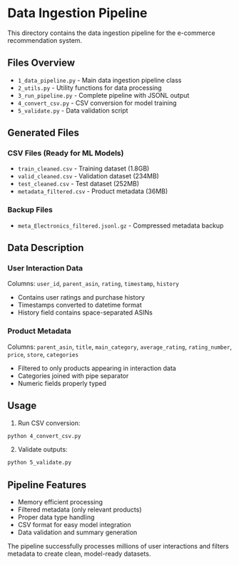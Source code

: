 # Data Ingestion Pipeline

This directory contains the data ingestion pipeline for the e-commerce recommendation system.

## Files Overview

- `1_data_pipeline.py` - Main data ingestion pipeline class
- `2_utils.py` - Utility functions for data processing
- `3_run_pipeline.py` - Complete pipeline with JSONL output
- `4_convert_csv.py` - CSV conversion for model training
- `5_validate.py` - Data validation script

## Generated Files

### CSV Files (Ready for ML Models)
- `train_cleaned.csv` - Training dataset (1.8GB)
- `valid_cleaned.csv` - Validation dataset (234MB) 
- `test_cleaned.csv` - Test dataset (252MB)
- `metadata_filtered.csv` - Product metadata (36MB)

### Backup Files
- `meta_Electronics_filtered.jsonl.gz` - Compressed metadata backup

## Data Description

### User Interaction Data
Columns: `user_id`, `parent_asin`, `rating`, `timestamp`, `history`
- Contains user ratings and purchase history
- Timestamps converted to datetime format
- History field contains space-separated ASINs

### Product Metadata  
Columns: `parent_asin`, `title`, `main_category`, `average_rating`, `rating_number`, `price`, `store`, `categories`
- Filtered to only products appearing in interaction data
- Categories joined with pipe separator
- Numeric fields properly typed

## Usage

1. Run CSV conversion:
```bash
python 4_convert_csv.py
```

2. Validate outputs:
```bash
python 5_validate.py
```

## Pipeline Features

- Memory efficient processing
- Filtered metadata (only relevant products)
- Proper data type handling
- CSV format for easy model integration
- Data validation and summary generation

The pipeline successfully processes millions of user interactions and filters metadata to create clean, model-ready datasets.